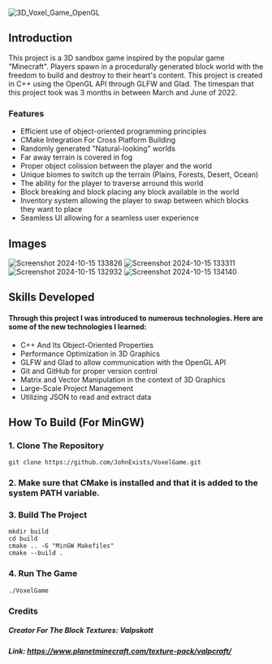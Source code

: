 ![3D_Voxel_Game_OpenGL](https://github.com/user-attachments/assets/c0dbe880-5805-4fac-a32c-663d0eb7ac7a)

## Introduction
This project is a 3D sandbox game inspired by the popular game "Minecraft". Players spawn in a procedurally generated block world with the freedom to build and destroy to their heart's content. This project is created in C++ using the OpenGL API through GLFW and Glad. The timespan that this project took was 3 months in between March and June of 2022.
### Features
* Efficient use of object-oriented programming principles
* CMake Integration For Cross Platform Building
* Randomly generated "Natural-looking" worlds
* Far away terrain is covered in fog
* Proper object colission between the player and the world
* Unique biomes to switch up the terrain (Plains, Forests, Desert, Ocean)
* The ability for the player to traverse arround this world
* Block breaking and block placing any block available in the world
* Inventory system allowing the player to swap between which blocks they want to place
* Seamless UI allowing for a seamless user experience

## Images
![Screenshot 2024-10-15 133826](https://github.com/user-attachments/assets/7fe8f5ec-3180-40e0-9e10-65eb517c1910)
![Screenshot 2024-10-15 133311](https://github.com/user-attachments/assets/6ecd684f-fc16-4792-aa01-6f378216d61d)
![Screenshot 2024-10-15 132932](https://github.com/user-attachments/assets/da78e632-2a70-486f-8761-33b85ab65f21)
![Screenshot 2024-10-15 134140](https://github.com/user-attachments/assets/4b9f9ba7-d4be-4b92-9038-11098b73714f)


## Skills Developed
#### Through this project I was introduced to numerous technologies. Here are some of the new technologies I learned:
* C++ And Its Object-Oriented Properties
* Performance Optimization in 3D Graphics
* GLFW and Glad to allow communication with the OpenGL API
* Git and GitHub for proper version control
* Matrix and Vector Manipulation in the context of 3D Graphics
* Large-Scale Project Management
* Utilizing JSON to read and extract data

## How To Build (For MinGW)
### 1. Clone The Repository
```
git clone https://github.com/JohnExists/VoxelGame.git
```

### 2. Make sure that CMake is installed and that it is added to the system PATH variable.
### 3. Build The Project

```
mkdir build
cd build
cmake .. -G "MinGW Makefiles"
cmake --build .
```

### 4. Run The Game
```
./VoxelGame
```

### Credits
##### Creator For The Block Textures: Valpskott
##### Link: https://www.planetminecraft.com/texture-pack/valpcraft/

